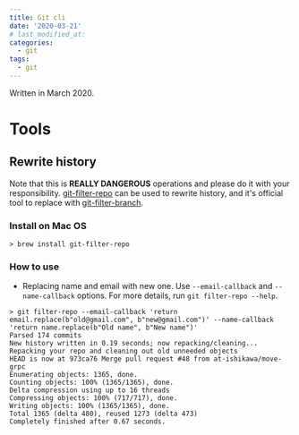 ```yaml
---
title: Git cli
date: '2020-03-21'
# last_modified_at:
categories:
  - git
tags:
  - git
---
```

Written in March 2020.

Tools
===

Rewrite history
---
Note that this is **REALLY DANGEROUS** operations and please do it with your responsibility.
[git-filter-repo](https://github.com/newren/git-filter-repo/) can be used to rewrite history, and it's official tool to replace with [git-filter-branch](https://git-scm.com/docs/git-filter-branch).

### Install on Mac OS
```
> brew install git-filter-repo
```

### How to use
* Replacing name and email with new one.
  Use `--email-callback` and `--name-callback` options.
  For more details, run `git filter-repo --help`.
```
> git filter-repo --email-callback 'return email.replace(b"old@gmail.com", b"new@gmail.com")' --name-callback 'return name.replace(b"Old name", b"New name")'
Parsed 174 commits
New history written in 0.19 seconds; now repacking/cleaning...
Repacking your repo and cleaning out old unneeded objects
HEAD is now at 973ca76 Merge pull request #48 from at-ishikawa/move-grpc
Enumerating objects: 1365, done.
Counting objects: 100% (1365/1365), done.
Delta compression using up to 16 threads
Compressing objects: 100% (717/717), done.
Writing objects: 100% (1365/1365), done.
Total 1365 (delta 480), reused 1273 (delta 473)
Completely finished after 0.67 seconds.
```
